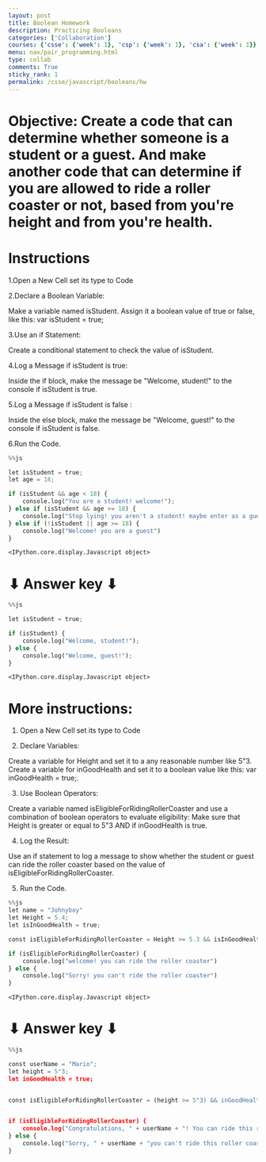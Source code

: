 ```yaml
---
layout: post
title: Boolean Homework
description: Practicing Booleans
categories: ['Collaboration']
courses: {'csse': {'week': 1}, 'csp': {'week': 1}, 'csa': {'week': 1}}
menu: nav/pair_programming.html
type: collab
comments: True
sticky_rank: 1
permalink: /csse/javascript/booleans/hw
---
```


# Objective: Create a code that can determine whether someone is a student or a guest. And make another code that can determine if you are allowed to ride a roller coaster or not, based from you're height and from you're health. 

# Instructions

1.Open a New Cell set its type to Code

2.Declare a Boolean Variable:

Make a variable named isStudent. Assign it a boolean value of true or false, like this: var isStudent = true;

3.Use an if Statement:

Create a conditional statement to check the value of isStudent.

4.Log a Message if isStudent is true:

Inside the if block, make the message be "Welcome, student!" to the console if isStudent is true.

5.Log a Message if isStudent is false :

Inside the else block, make the message be "Welcome, guest!" to the console if isStudent is false.

6.Run the Code.



```python
%%js 

let isStudent = true;
let age = 18;

if (isStudent && age < 18) {
    console.log("You are a student! welcome!");
} else if (isStudent && age >= 18) {
    console.log("Stop lying! you aren't a student! maybe enter as a guest")
} else if (!isStudent || age >= 18) {
    console.log("Welcome! you are a guest")   
}
```


    <IPython.core.display.Javascript object>


# ⬇︎ Answer key ⬇︎


```python
%%js

let isStudent = true; 

if (isStudent) {
    console.log("Welcome, student!");
} else {
    console.log("Welcome, guest!");
}

```


    <IPython.core.display.Javascript object>


# More instructions:
1. Open a New Cell set its type to Code

2. Declare Variables:

Create a variable for Height and set it to a any reasonable number like 5"3. Create a variable for inGoodHealth and set it to a boolean value like this: var inGoodHealth = true;.

3. Use Boolean Operators:

Create a variable named isEligibleForRidingRollerCoaster and use a combination of boolean operators to evaluate eligibility: Make sure that Height is greater or equal to 5"3 AND if inGoodHealth is true.

4. Log the Result:

Use an if statement to log a message to show whether the student or guest can ride the roller coaster based on the value of isEligibleForRidingRollerCoaster.

5. Run the Code.





```python
%%js 
let name = "Johnyboy"
let Height = 5.4;
let isInGoodHealth = true;

const isEligibleForRidingRollerCoaster = Height >= 5.3 && isInGoodHealth;

if (isEligibleForRidingRollerCoaster) {
    console.log("welcome! you can ride the roller coaster")
} else {
    console.log("Sorry! you can't ride the roller coaster")
}
```


    <IPython.core.display.Javascript object>


# ⬇︎ Answer key ⬇︎


```python
%%js

const userName = "Mario"; 
let height = 5"3; 
let inGoodHealth = true; 


const isEligibleForRidingRollerCoaster = (height >= 5"3) && inGoodHealth;


if (isEligibleForRidingRollerCoaster) {
    console.log("Congratulations, " + userName + "! You can ride this roller coaster.");
} else {
    console.log("Sorry, " + userName + "you can't ride this roller coaster.");
}

```
